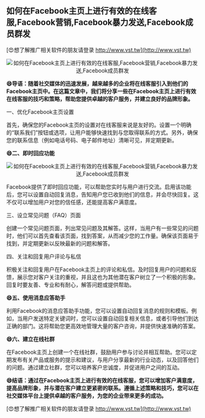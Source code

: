## **如何在Facebook主页上进行有效的在线客服,Facebook营销,Facebook暴力发送,Facebook成员群发**

[😍想了解推广相关软件的朋友请登录 http://www.vst.tw](http://www.vst.tw)

 <center><img src="https://vst.tw/MP4/tuiguang/png/4.png" alt="如何在Facebook主页上进行有效的在线客服,Facebook营销,Facebook暴力发送,Facebook成员群发"></center>

**😄导语：随着社交媒体的迅速发展，越来越多的企业将在线客服引入到他们的Facebook主页中。在这篇文章中，我们将分享一些在Facebook主页上进行有效在线客服的技巧和策略，帮助您提供卓越的客户服务，并建立良好的品牌形象。**

一、优化Facebook主页设置

首先，确保您的Facebook主页的设置对在线客服来说是友好的。设置一个明确的“联系我们”按钮或选项，让用户能够快速找到与您取得联系的方式。另外，确保您的联系信息（例如电话号码、电子邮件地址）清晰可见，并定期更新。

**😄二、即时回应功能**

 <center><img src="https://vst.tw/MP4/tuiguang/png/6.png" alt="如何在Facebook主页上进行有效的在线客服,Facebook营销,Facebook暴力发送,Facebook成员群发"></center>

Facebook提供了即时回应功能，可以帮助您实时与用户进行交流。启用该功能后，您可以设置自动回复消息，告知用户您已收到他们的信息，并会尽快回复。这不仅可以增加用户对您的信任感，还能提高客户满意度。

三、设立常见问题（FAQ）页面

创建一个常见问题页面，列出常见问题及其解答。这样，当用户有一些常见的问题时，他们可以首先查看该页面，找到答案，从而减少您的工作量。确保该页面易于找到，并定期更新以反映最新的问题和解答。

四、关注和回复用户评论与私信

积极关注和回复用户在Facebook主页上的评论和私信。及时回复用户的问题和反馈，展示您对客户关注的重视，并且这也为其他潜在客户树立了一个积极的形象。回复时要友善、专业和有耐心，解答问题或提供帮助。

**😄五、使用消息应答助手**

利用Facebook的消息应答助手功能，您可以设置自动回复消息的规则和模板。例如，当用户发送特定关键词时，您可以设置自动回复相关信息，或者引导他们到达正确的部门。这将帮助您更高效地管理大量的客户咨询，并提供快速准确的答案。

**😄六、建立在线社群**

在Facebook主页上创建一个在线社群，鼓励用户参与讨论并相互帮助。您可以定期发布有关产品或服务的提示和建议，与用户分享最新的行业动态，以及回答他们的问题。通过建立社群，您可以培养客户忠诚度，并促进用户之间的互动。

**😄结语：通过在Facebook主页上进行有效的在线客服，您可以增加客户满意度，提高品牌形象，并与潜在客户建立更紧密的联系。遵循上述策略和技巧，您可以在社交媒体平台上提供卓越的客户服务，为您的企业带来更多的成功。**

[😍想了解推广相关软件的朋友请登录 http://www.vst.tw](http://www.vst.tw)



